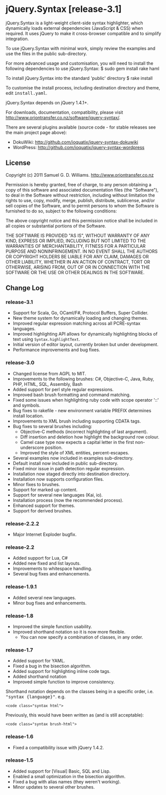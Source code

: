 # jQuery.Syntax [release-3.1] #

jQuery.Syntax is a light-weight client-side syntax highlighter, which dynamically loads external dependencies (JavaScript & CSS) when required. It uses jQuery to make it cross-browser compatible and to simplify integration.

To use jQuery.Syntax with minimal work, simply review the examples and use the files in the public sub-directory.

For more advanced usage and customisation, you will need to install the following dependencies to use jQuery.Syntax:
	$ sudo gem install rake haml

To install jQuery.Syntax into the standard 'public' directory
	$ rake install

To customise the install process, including destination directory and theme, edit <tt>install.yaml</tt>.

jQuery.Syntax depends on jQuery 1.4.1+.

For downloads, documentation, compatibility, please visit <http://www.oriontransfer.co.nz/software/jquery-syntax/>.

There are several plugins available (source code - for stable releases see the main project page above):

 - DokuWiki: <http://github.com/ioquatix/jquery-syntax-dokuwiki>
 - WordPress: <http://github.com/ioquatix/jquery-syntax-wordpress>

## License ##

Copyright (c) 2011 Samuel G. D. Williams. <http://www.oriontransfer.co.nz>

Permission is hereby granted, free of charge, to any person obtaining a copy
of this software and associated documentation files (the "Software"), to deal
in the Software without restriction, including without limitation the rights
to use, copy, modify, merge, publish, distribute, sublicense, and/or sell
copies of the Software, and to permit persons to whom the Software is
furnished to do so, subject to the following conditions:

The above copyright notice and this permission notice shall be included in
all copies or substantial portions of the Software.

THE SOFTWARE IS PROVIDED "AS IS", WITHOUT WARRANTY OF ANY KIND, EXPRESS OR
IMPLIED, INCLUDING BUT NOT LIMITED TO THE WARRANTIES OF MERCHANTABILITY,
FITNESS FOR A PARTICULAR PURPOSE AND NONINFRINGEMENT. IN NO EVENT SHALL THE
AUTHORS OR COPYRIGHT HOLDERS BE LIABLE FOR ANY CLAIM, DAMAGES OR OTHER
LIABILITY, WHETHER IN AN ACTION OF CONTRACT, TORT OR OTHERWISE, ARISING FROM,
OUT OF OR IN CONNECTION WITH THE SOFTWARE OR THE USE OR OTHER DEALINGS IN
THE SOFTWARE.

## Change Log ##

### release-3.1 ###
 - Support for Scala, Go, OCaml/F#, Protocol Buffers, Super Collider.
 - New theme system for dynamically loading and changing themes.
 - Improved regular expression matching across all PCRE-syntax languages.
 - Improved highlighting API allows for dynamically highlighting blocks of text using `Syntax.highlightText`.
 - Initial version of editor layout, currently broken but under development.
 - Performance improvements and bug fixes.

### release-3.0 ###
 - Changed license from AGPL to MIT.
 - Improvements to the following brushes: C#, Objective-C, Java, Ruby, PHP, HTML, SQL, Assembly, Bash
 - Added support for perl style regular expressions.
 - Improved bash brush formatting and command matching.
 - Fixed some issues when highlighting ruby code with scope operator '::' and symbols.
 - Bug fixes to rakefile - new environment variable PREFIX determines install location.
 - Improvements to XML brush including supporting CDATA tags.
 - Bug fixes to several brushes including:
    - Objective-C methods (incorrect highlighting of last argument).
    - Diff insertion and deletion how highlight the background row colour.
    - Camel case type now expects a capital letter in the first non-underscore position.
    - Improved the style of XML entities, percent-escapes.
 - Several examples now included in examples sub-directory.
 - Default install now included in public sub-directory.
 - Fixed minor issue in path detection regular expression.
 - Installation now staged directly into destination directory.
 - Installation now supports configuration files.
 - Minor fixes to brushes.
 - Support for marked up content.
 - Support for several new languages (Kai, io).
 - Installation process (now the recommended process).
 - Enhanced support for themes.
 - Support for derived brushes.

### release-2.2.2 ###
 - Major Internet Exploder bugfix.

### release-2.2 ###
 - Added support for Lua, C#
 - Added new fixed and list layouts.
 - Improvements to whitespace handling.
 - Several bug fixes and enhancements.

### release-1.9.1 ###
 - Added several new languages.
 - Minor bug fixes and enhancements.

### release-1.8 ###
 - Improved the simple function usability.
 - Improved shorthand notation so it is now more flexible.
   - You can now specify a combination of classes, in any order.

### release-1.7 ###
 - Added support for YAML.
 - Fixed a bug in the bisection algorithm.
 - Added support for highlighting inline code tags.
 - Added shorthand notation
 - Improved simple function to improve consistency.

Shorthand notation depends on the classes being in a specific order, i.e. <tt>"syntax {language}"</tt>. e.g.

	<code class="syntax html">

Previously, this would have been written as (and is still acceptable):

	<code class="syntax brush-html">

### release-1.6 ###
 - Fixed a compatibility issue with jQuery 1.4.2.

### release-1.5 ###
 - Added support for [Visual] Basic, SQL and Lisp.
 - Enabled a small optimization in the bisection algorithm.
 - Fixed a bug with alias names (they weren't working).
 - Minor updates to several other brushes.
